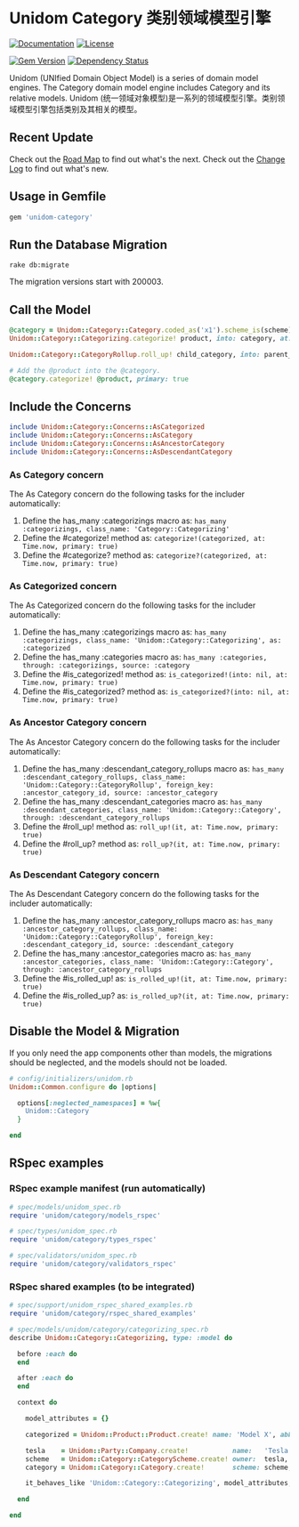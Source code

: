 # Unidom Category 类别领域模型引擎

[![Documentation](http://img.shields.io/badge/docs-rdoc.info-blue.svg)](http://www.rubydoc.info/gems/unidom-category/frames)
[![License](https://img.shields.io/badge/license-MIT-green.svg)](http://opensource.org/licenses/MIT)

[![Gem Version](https://badge.fury.io/rb/unidom-category.svg)](https://badge.fury.io/rb/unidom-category)
[![Dependency Status](https://gemnasium.com/badges/github.com/topbitdu/unidom-category.svg)](https://gemnasium.com/github.com/topbitdu/unidom-category)

Unidom (UNIfied Domain Object Model) is a series of domain model engines. The Category domain model engine includes Category and its relative models.
Unidom (统一领域对象模型)是一系列的领域模型引擎。类别领域模型引擎包括类别及其相关的模型。



## Recent Update

Check out the [Road Map](ROADMAP.md) to find out what's the next.
Check out the [Change Log](CHANGELOG.md) to find out what's new.



## Usage in Gemfile

```ruby
gem 'unidom-category'
```



## Run the Database Migration

```shell
rake db:migrate
```
The migration versions start with 200003.



## Call the Model

```ruby
@category = Unidom::Category::Category.coded_as('x1').scheme_is(scheme).valid_at.alive.first
Unidom::Category::Categorizing.categorize! product, into: category, at: Time.now

Unidom::Category::CategoryRollup.roll_up! child_category, into: parent_category, at: Time.now

# Add the @product into the @category.
@category.categorize! @product, primary: true
```



## Include the Concerns

```ruby
include Unidom::Category::Concerns::AsCategorized
include Unidom::Category::Concerns::AsCategory
include Unidom::Category::Concerns::AsAncestorCategory
include Unidom::Category::Concerns::AsDescendantCategory
```

### As Category concern

The As Category concern do the following tasks for the includer automatically:
1. Define the has_many :categorizings macro as: ``has_many :categorizings, class_name: 'Category::Categorizing'``
2. Define the #categorize! method as: ``categorize!(categorized, at: Time.now, primary: true)``
3. Define the #categorize? method as: ``categorize?(categorized, at: Time.now, primary: true)``

### As Categorized concern

The As Categorized concern do the following tasks for the includer automatically:
1. Define the has_many :categorizings macro as: ``has_many :categorizings, class_name: 'Unidom::Category::Categorizing', as: :categorized``
2. Define the has_many :categories macro as: ``has_many :categories, through: :categorizings, source: :category``
3. Define the #is_categorized! method as: ``is_categorized!(into: nil, at: Time.now, primary: true)``
4. Define the #is_categorized? method as: ``is_categorized?(into: nil, at: Time.now, primary: true)``

### As Ancestor Category concern

The As Ancestor Category concern do the following tasks for the includer automatically:
1. Define the has_many :descendant_category_rollups macro as: ``has_many :descendant_category_rollups, class_name: 'Unidom::Category::CategoryRollup', foreign_key: :ancestor_category_id, source: :ancestor_category``
2. Define the has_many :descendant_categories macro as: ``has_many :descendant_categories, class_name: 'Unidom::Category::Category', through: :descendant_category_rollups``
3. Define the #roll_up! method as: ``roll_up!(it, at: Time.now, primary: true)``
4. Define the #roll_up? method as: ``roll_up?(it, at: Time.now, primary: true)``

### As Descendant Category concern

The As Descendant Category concern do the following tasks for the includer automatically:
1. Define the has_many :ancestor_category_rollups macro as: ``has_many :ancestor_category_rollups, class_name: 'Unidom::Category::CategoryRollup', foreign_key: :descendant_category_id, source: :descendant_category``
2. Define the has_many :ancestor_categories macro as: ``has_many :ancestor_categories, class_name: 'Unidom::Category::Category', through: :ancestor_category_rollups``
3. Define the #is_rolled_up! as: ``is_rolled_up!(it, at: Time.now, primary: true)``
4. Define the #is_rolled_up? as: ``is_rolled_up?(it, at: Time.now, primary: true)``



## Disable the Model & Migration

If you only need the app components other than models, the migrations should be neglected, and the models should not be loaded.
```ruby
# config/initializers/unidom.rb
Unidom::Common.configure do |options|

  options[:neglected_namespaces] = %w{
    Unidom::Category
  }

end
```



## RSpec examples

### RSpec example manifest (run automatically)

```ruby
# spec/models/unidom_spec.rb
require 'unidom/category/models_rspec'

# spec/types/unidom_spec.rb
require 'unidom/category/types_rspec'

# spec/validators/unidom_spec.rb
require 'unidom/category/validators_rspec'
```

### RSpec shared examples (to be integrated)

```ruby
# spec/support/unidom_rspec_shared_examples.rb
require 'unidom/category/rspec_shared_examples'

# spec/models/unidom/category/categorizing_spec.rb
describe Unidom::Category::Categorizing, type: :model do

  before :each do
  end

  after :each do
  end

  context do

    model_attributes = {}

    categorized = Unidom::Product::Product.create! name: 'Model X', abbreviation: 'MX', packing_norm: 'car', measurement_unit: 'car', opened_at: Time.now

    tesla    = Unidom::Party::Company.create!           name:   'Tesla'
    scheme   = Unidom::Category::CategoryScheme.create! owner:  tesla,  name: 'eCar'
    category = Unidom::Category::Category.create!       scheme: scheme, name: 'Battery-powered vehicles'

    it_behaves_like 'Unidom::Category::Categorizing', model_attributes, categorized, category

  end

end
```
